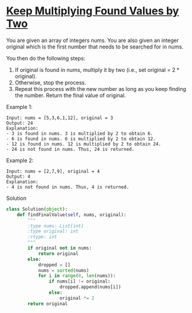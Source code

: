 # [Keep Multiplying Found Values by Two](https://leetcode.com/problems/keep-multiplying-found-values-by-two/)

You are given an array of integers nums. You are also given an integer original which is the first number that needs to be searched for in nums.

You then do the following steps:

1) If original is found in nums, multiply it by two (i.e., set original = 2 * original).
2) Otherwise, stop the process.
3) Repeat this process with the new number as long as you keep finding the number.
Return the final value of original.
   
Example 1:
```
Input: nums = [5,3,6,1,12], original = 3
Output: 24
Explanation: 
- 3 is found in nums. 3 is multiplied by 2 to obtain 6.
- 6 is found in nums. 6 is multiplied by 2 to obtain 12.
- 12 is found in nums. 12 is multiplied by 2 to obtain 24.
- 24 is not found in nums. Thus, 24 is returned.
```
Example 2:
```
Input: nums = [2,7,9], original = 4
Output: 4
Explanation:
- 4 is not found in nums. Thus, 4 is returned.
```
Solution
```python
class Solution(object):
    def findFinalValue(self, nums, original):
        """
        :type nums: List[int]
        :type original: int
        :rtype: int
        """
        if original not in nums:
            return original
        else:
            dropped = []
            nums = sorted(nums)
            for i in range(0, len(nums)):
                if nums[i] != original:
                    dropped.append(nums[i])
                else:
                    original *= 2
        return original
```